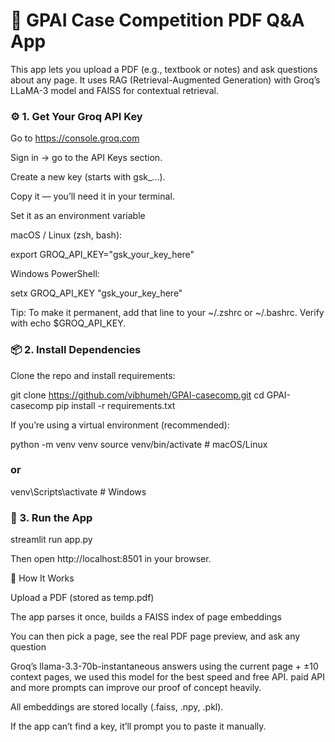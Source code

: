 # 📘 GPAI Case Competition PDF Q&A App

This app lets you upload a PDF (e.g., textbook or notes) and ask questions about any page.
It uses RAG (Retrieval-Augmented Generation) with Groq’s LLaMA-3 model and FAISS for contextual retrieval.

### ⚙️ 1. Get Your Groq API Key

Go to https://console.groq.com

Sign in → go to the API Keys section.

Create a new key (starts with gsk_...).

Copy it — you’ll need it in your terminal.

Set it as an environment variable

macOS / Linux (zsh, bash):

export GROQ_API_KEY="gsk_your_key_here"


Windows PowerShell:

setx GROQ_API_KEY "gsk_your_key_here"


Tip: To make it permanent, add that line to your ~/.zshrc or ~/.bashrc.
Verify with echo $GROQ_API_KEY.

### 📦 2. Install Dependencies

Clone the repo and install requirements:

git clone https://github.com/vibhumeh/GPAI-casecomp.git
cd GPAI-casecomp
pip install -r requirements.txt


If you’re using a virtual environment (recommended):

python -m venv venv
source venv/bin/activate   # macOS/Linux
### or
venv\Scripts\activate      # Windows

### 🚀 3. Run the App
streamlit run app.py


Then open http://localhost:8501
 in your browser.

🧠 How It Works

Upload a PDF (stored as temp.pdf)

The app parses it once, builds a FAISS index of page embeddings

You can then pick a page, see the real PDF page preview, and ask any question

Groq’s llama-3.3-70b-instantaneous answers using the current page + ±10 context pages, we used this model for the best speed and free API.
paid API and more prompts can improve our proof of concept heavily.


All embeddings are stored locally (.faiss, .npy, .pkl).

If the app can’t find a key, it’ll prompt you to paste it manually.
